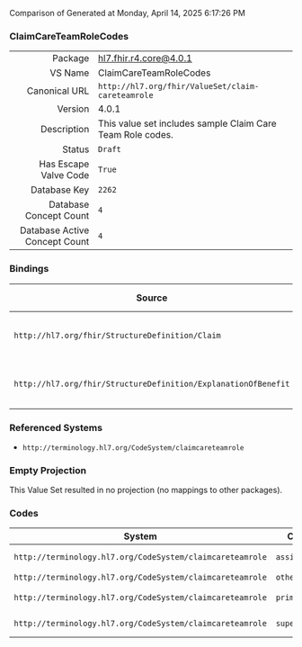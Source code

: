 Comparison of 
Generated at Monday, April 14, 2025 6:17:26 PM

### ClaimCareTeamRoleCodes

|      |     |
| ---: | --- |
| Package | hl7.fhir.r4.core@4.0.1 |
| VS Name | ClaimCareTeamRoleCodes |
| Canonical URL | `http://hl7.org/fhir/ValueSet/claim-careteamrole` |
| Version | 4.0.1 |
| Description | This value set includes sample Claim Care Team Role codes. |
| Status | `Draft` |
| Has Escape Valve Code | `True` |
| Database Key | `2262` |
| Database Concept Count | `4` |
| Database Active Concept Count | `4` |
### Bindings

| Source | Element | Binding | Strength | Element Short |
| ------ | ------- | ------- | -------- | ------------- |
| `http://hl7.org/fhir/StructureDefinition/Claim` | `Claim.careTeam.role` | `http://hl7.org/fhir/ValueSet/claim-careteamrole` | `Example` | Function within the team |
| `http://hl7.org/fhir/StructureDefinition/ExplanationOfBenefit` | `ExplanationOfBenefit.careTeam.role` | `http://hl7.org/fhir/ValueSet/claim-careteamrole` | `Example` | Function within the team |

### Referenced Systems

* `http://terminology.hl7.org/CodeSystem/claimcareteamrole`
### Empty Projection

This Value Set resulted in no projection (no mappings to other packages).

### Codes

| System | Code | Display |
| ------ | ---- | ------- |
| `http://terminology.hl7.org/CodeSystem/claimcareteamrole` | `assist` | Assisting Provider |
| `http://terminology.hl7.org/CodeSystem/claimcareteamrole` | `other` | Other |
| `http://terminology.hl7.org/CodeSystem/claimcareteamrole` | `primary` | Primary provider |
| `http://terminology.hl7.org/CodeSystem/claimcareteamrole` | `supervisor` | Supervising Provider |

